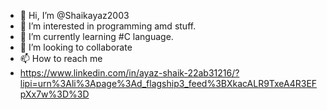 - 👋 Hi, I’m @Shaikayaz2003
- 👀 I’m interested in programming amd stuff.
- 🌱 I’m currently learning #C language. 
- 💞️ I’m looking to collaborate 
- 📫 How to reach me 
- https://www.linkedin.com/in/ayaz-shaik-22ab31216/?lipi=urn%3Ali%3Apage%3Ad_flagship3_feed%3BXkacALR9TxeA4R3EFpXx7w%3D%3D


<!---
Shaikayaz2003/Shaikayaz2003 is a ✨ special ✨ repository because its `README.md` (this file) appears on your GitHub profile.
You can click the Preview link to take a look at your changes.
--->
